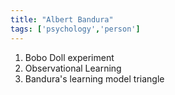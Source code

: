 ```yaml
---
title: "Albert Bandura"
tags: ['psychology','person']
---
```


1) Bobo Doll experiment 
2) Observational Learning
3) Bandura's learning model triangle
